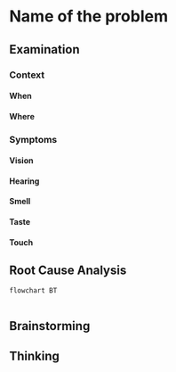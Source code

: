 # Name of the problem

## Examination
[problem overview]: #

### Context

#### When
[Specification: year, season, daytime, after some events]: #

#### Where
[Localization]: #

### Symptoms
[avoid biases]: #
[comparison between actuation and expectation]: #
[collect evidence used by hypothesis built in the root cause analysis phrase]: #
[specification: location, degree]: #

#### Vision

#### Hearing

#### Smell

#### Taste

#### Touch

## Root Cause Analysis
[backward cause reasoning for general problems]: #
[recursive trouble shooting for engineering problems to an atomic level (build hypothesis, use evidence (examination  + unit tests))]: #

```mermaid
flowchart BT
	
```
## Brainstorming
[removal of touchable physical objects is applicable]: #
[replacement V.S repair. Localize the problem to an atomic level where fixing it components is more expensive than replacing it as a whole]: #
 
## Thinking
[Lessons learned from this experience]: #


<!--stackedit_data:
eyJoaXN0b3J5IjpbMjAzOTU3MDMwLDEwMzQyMjg4MjEsLTExMz
YwMjgxOTMsMTExMjQ4Nzg3MV19
-->